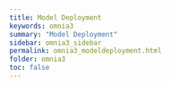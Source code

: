 ```yaml
---
title: Model Deployment
keywords: omnia3
summary: "Model Deployment"
sidebar: omnia3_sidebar
permalink: omnia3_modeldeployment.html
folder: omnia3
toc: false
---
```

